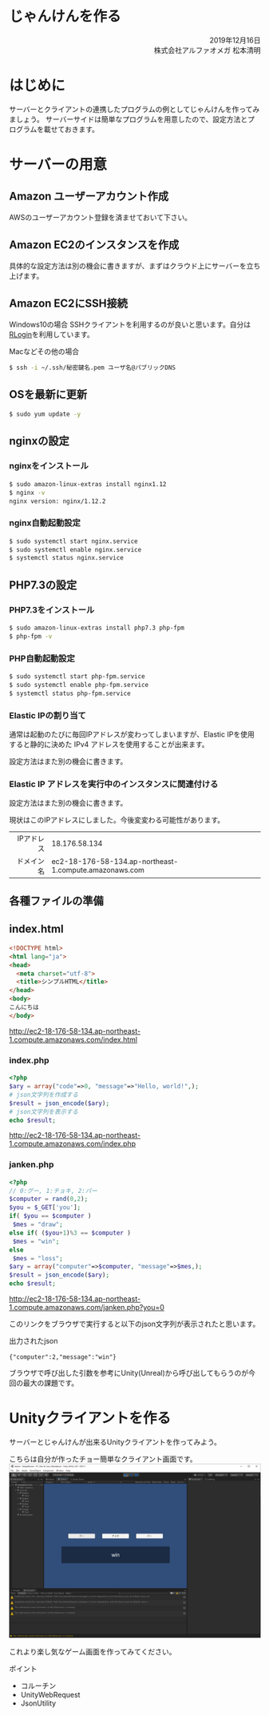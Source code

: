 # じゃんけんを作る
<div style="text-align: right;">
2019年12月16日<br>
株式会社アルファオメガ  松本清明
</div>

# はじめに
サーバーとクライアントの連携したプログラムの例としてじゃんけんを作ってみましょう。
サーバーサイドは簡単なプログラムを用意したので、設定方法とプログラムを載せておきます。


# サーバーの用意

## Amazon ユーザーアカウント作成
AWSのユーザーアカウント登録を済ませておいて下さい。

## Amazon EC2のインスタンスを作成
具体的な設定方法は別の機会に書きますが、まずはクラウド上にサーバーを立ち上げます。

## Amazon EC2にSSH接続

Windows10の場合
SSHクライアントを利用するのが良いと思います。自分は [RLogin](http://nanno.dip.jp/softlib/man/rlogin/)を利用しています。

Macなどその他の場合
``` bash
$ ssh -i ~/.ssh/秘密鍵名.pem ユーザ名@パブリックDNS
```

## OSを最新に更新
``` bash
$ sudo yum update -y
```
## nginxの設定

### nginxをインストール
``` bash
$ sudo amazon-linux-extras install nginx1.12
$ nginx -v
nginx version: nginx/1.12.2
```
### nginx自動起動設定
``` bash
$ sudo systemctl start nginx.service
$ sudo systemctl enable nginx.service
$ systemctl status nginx.service
```

## PHP7.3の設定

### PHP7.3をインストール
``` bash
$ sudo amazon-linux-extras install php7.3 php-fpm
$ php-fpm -v
```

### PHP自動起動設定
``` bash
$ sudo systemctl start php-fpm.service
$ sudo systemctl enable php-fpm.service
$ systemctl status php-fpm.service
```

### Elastic IPの割り当て
通常は起動のたびに毎回IPアドレスが変わってしまいますが、Elastic IPを使用すると静的に決めた
IPv4 アドレスを使用することが出来ます。

設定方法はまた別の機会に書きます。

### Elastic IP アドレスを実行中のインスタンスに関連付ける
設定方法はまた別の機会に書きます。

現状はこのIPアドレスにしました。今後変変わる可能性があります。

|||
|--:|:--|
|IPアドレス|18.176.58.134|
|ドメイン名|ec2-18-176-58-134.ap-northeast-1.compute.amazonaws.com|



## 各種ファイルの準備

## index.html
```html
<!DOCTYPE html>
<html lang="ja">
<head>
  <meta charset="utf-8">
  <title>シンプルHTML</title>
</head>
<body>
こんにちは
</body>
```
http://ec2-18-176-58-134.ap-northeast-1.compute.amazonaws.com/index.html

### index.php
```PHP
<?php
$ary = array("code"=>0, "message"=>"Hello, world!",);
# json文字列を作成する
$result = json_encode($ary);
# json文字列を表示する
echo $result;
```
http://ec2-18-176-58-134.ap-northeast-1.compute.amazonaws.com/index.php

### janken.php
```PHP
<?php
// 0:グー, 1:チョキ, 2:パー
$computer = rand(0,2);
$you = $_GET['you'];
if( $you == $computer )
 $mes = "draw";
else if( ($you+1)%3 == $computer )
 $mes = "win";
else
 $mes = "loss";
$ary = array("computer"=>$computer, "message"=>$mes,);
$result = json_encode($ary);
echo $result;
```
http://ec2-18-176-58-134.ap-northeast-1.compute.amazonaws.com/janken.php?you=0

このリンクをブラウザで実行すると以下のjson文字列が表示されたと思います。

出力されたjson
```
{"computer":2,"message":"win"}
```

ブラウザで呼び出した引数を参考にUnity(Unreal)から呼び出してもらうのが今回の最大の課題です。


# Unityクライアントを作る

サーバーとじゃんけんが出来るUnityクライアントを作ってみよう。

こちらは自分が作ったチョー簡単なクライアント画面です。
<img width="640" alt="ScreenShot" src="img/clinetScreenShot.png">

これより楽し気なゲーム画面を作ってみてください。

ポイント
* コルーチン
* UnityWebRequest
* JsonUtility

